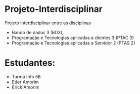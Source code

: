 # Projeto-Interdisciplinar
Projeto interdisciplinar entre as disciplinas 
    
  - Bando de dados 3 (BD3), 
  - Programação e Tecnologias aplicadas a clientes 3 (PTAC 3)
  - Programação e Tecnologias aplicadas a Servidor 2 (PTAS 2)

# Estudantes:

- Turma Info 5B
- Eder Amorim
- Erick Amorim
